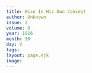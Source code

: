```yaml
---
title: Wise In His Own Conceit
author: Unknown
issue: 2
volume: 8
year: 1916
month: 30
day: V
tags:
layout: page.njk
image:
---
```


